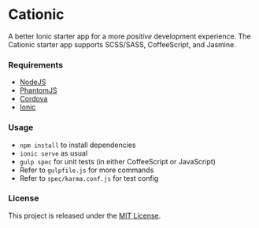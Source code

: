 # Cationic

A better Ionic starter app for a more *positive* development experience. The Cationic starter app supports SCSS/SASS, CoffeeScript, and Jasmine.

### Requirements

- [NodeJS](https://nodejs.org/)
- [PhantomJS](http://phantomjs.org/)
- [Cordova](https://cordova.apache.org/)
- [Ionic](http://ionicframework.com/)

### Usage

- `npm install` to install dependencies
- `ionic serve` as usual
- `gulp spec` for unit tests (in either CoffeeScript or JavaScript)
- Refer to `gulpfile.js` for more commands
- Refer to `spec/karma.conf.js` for test config

### License

This project is released under the [MIT License](http://opensource.org/licenses/MIT).
